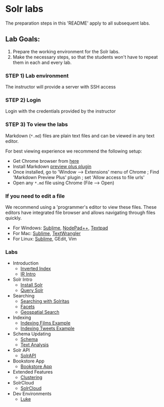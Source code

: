 # Solr labs

The preparation steps in this 'README' apply to all subsequent labs.

## Lab Goals:

1. Prepare the working environment for the Solr labs.
2. Make the necessary steps, so that the students won't have to repeat them in each and every lab.

### STEP 1) Lab environment

The instructor will provide a server with SSH access

### STEP 2) Login 

Login with the credentials provided by the instructor

### STEP 3) To view the labs 

Markdown (`*.md`) files are plain text files and can be viewed in any text editor.

For best viewing experience we recommend the following setup:

* Get Chrome browser from [here](https://www.google.com/chrome/browser/desktop/)
* Install Markdown [preview plus plugin](https://chrome.google.com/webstore/detail/markdown-preview-plus/febilkbfcbhebfnokafefeacimjdckgl?hl=en-US)
* Once installed, go to 'Window --> Extensions' menu of Chrome ;   Find 'Markdown Preview Plus' plugin ;  set 'Allow access to file urls'
* Open any `*.md` file using Chrome (File --> Open)

### If you need to edit a file

We recommend using a 'programmer's editor to view these files. These editors have integrated file browser and allows navigating through files quickly.

* For Windows: [Sublime](http://www.sublimetext.com/), [NodePad++](http://notepad-plus-plus.org/), [Textpad](http://www.textpad.com/)
* For Mac: [Sublime](http://www.sublimetext.com/),  [TextWrangler](http://www.barebones.com/products/textwrangler/)
* For Linux: [Sublime](http://www.sublimetext.com/), GEdit, Vim


### Labs

* Introduction
  - [Inverted Index](./inverted-index/README.md)
  - [IR Intro](./IR/README.md)
* Solr Intro
  - [Install Solr](./solr-intro/1-install.md)
  - [Query Solr](./solr-intro/2-query.md)
* Searching
  - [Searching with Solritas](./search/1-solritas-search.md)
  - [Facets](./search/2-facets.md)
  - [Geospatial Search](./search/3-geospatial.md)
* Indexing
  - [Indexing Films Example](./indexing/1-films.md)
  - [Indexing Tweets Example](./indexing/2-tweets.md)
* Schema Updating
  - [Schema](./schema/README.md)
  - [Text Analysis](./textanalysis/README.mD)
* Solr API
  - [SolrAPI](./solrapi/README.md)
* Bookstore App
  - [Bookstore App](./bookstore/README.md)
* Extended Features
  - [Clustering](./clustering/README.md)
* SolrCloud
  - [SolrCloud](./solrcloud/README.md)
* Dev Environments
  - [Luke](./luke/README.md)
